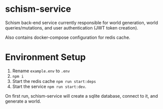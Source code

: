 # schism-service
Schism back-end service currently responsible for world generation, world queries/mutations, and user authentication (JWT token creation).

Also contains docker-compose configuration for redis cache.

# Environment Setup
1. Rename `example.env` to `.env`
1. `npm i`
1. Start the redis cache `npm run start:deps`
1. Start the service `npm run start:dev`.

On first run, schism-service will create a sqlite database, connect to it, and generate a world.
